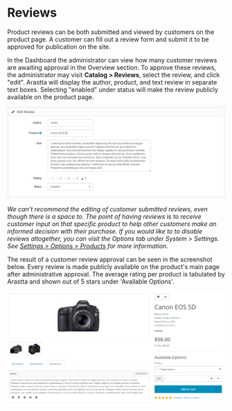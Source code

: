 Reviews
=======

Product reviews can be both submitted and viewed by customers on the product page. A customer can fill out a review form and submit it to be approved for publication on the site.

In the Dashboard the administrator can view how many customer reviews are awaiting approval in the Overview section. To approve these reviews, the administrator may visit **Catalog > Reviews**, select the review, and click "edit". Arastta will display the author, product, and text review in separate text boxes. Selecting "enabled" under status will make the review publicly available on the product page.

![reviews](_images/reviews.png)

<p class="uk-alert uk-alert-info"><i class="uk-icon-info-circle"> We can't recommend the editing of customer submitted reviews, even though there is a space to. The point of having reviews is to receive customer input on that specific product to help other customers make an informed decision with their purchase. If you would like to to disable reviews altogether, you can visit the Options tab under System > Settings. See <a href="docs/user-manual/system/settings/option">Settings > Options > Products</a> for more information.</i></p>

The result of a customer review approval can be seen in the screenshot below. Every review is made publicly available on the product's main page after administrative approval. The average rating per product is tabulated by Arastta and shown out of 5 stars under 'Available Options'.

![reviews product page](_images/reviews-1.png)
